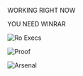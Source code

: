WORKING RIGHT NOW 

YOU NEED WINRAR

![Ro Execs](https://github.com/Prodwave0/RO-EXEC/assets/150494453/41b930dc-3f0b-454d-b223-cb09721b241b)

![Proof](https://github.com/Prodwave0/RO-EXEC/assets/150494453/c4fd1f2c-5b39-4a53-b069-dba1f33b37da)


![Arsenal](https://github.com/Prodwave0/RO-EXEC/assets/150494453/e73fe5b3-1af1-4a11-9288-00ea4715e593)
